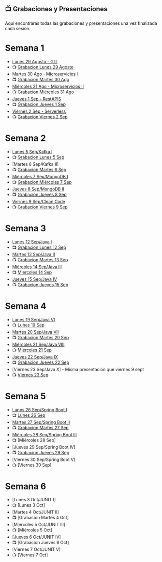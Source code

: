 ## 📺 Grabaciones y Presentaciones
Aquí encontrarás todas las grabaciones y presentaciones una vez finalizada cada sesión.

# Semana 1
- [Lunes 29 Agosto - GIT](https://drive.google.com/file/d/1_8IvmSu4LQeKWfdeZWZ2N-awlzkzL3PB/view?usp=sharing)
- 📺 [Grabacion Lunes 29 Agosto](https://drive.google.com/file/d/1Bn4dx9wmRW4nHjMDri_cLIsjuvqJYIOl/view?usp=sharing)
- [Martes 30 Ago - Microservicios I](https://drive.google.com/file/d/1FLXT26CZvrmMA8QgOZIslYWPFAijBZoR/view?usp=sharing)
- 📺 [Grabacion Martes 30 Ago](https://drive.google.com/file/d/1RmlfJ3kJwqWdpxLs9ez_rogsEULsomsT/view?usp=sharing)
- [Miércoles 31 Ago - Microservicios II](https://drive.google.com/file/d/1FLXT26CZvrmMA8QgOZIslYWPFAijBZoR/view?usp=sharing)
- 📺 [Grabacion Miércoles 31 Ago](https://drive.google.com/file/d/1P9yOxAuO0ICVepcYx5QtyOlNkr8HokEw/view?usp=sharing)
- [Jueves 1 Sep - RestAPIS](https://drive.google.com/file/d/1tavRzBdVIsECrnyB3_JEmTWcMZSV8fRm/view?usp=sharing)
- 📺 [Grabacion Jueves 1 Sep](https://drive.google.com/file/d/1NJPYc0Tz0epoVn3oY-1EhF7UXTO2B6_8/view?usp=sharing)
- [Viernes 2 Sep - Serverless](https://drive.google.com/file/d/1u9Xd8SnqGWnI-ZYZSeX97uNTVajE_lk-/view?usp=sharing)
- 📺 [Grabacion Viernes 2 Sep](https://drive.google.com/file/d/1dbQLH7TXdFLvPTr3Y6I1nkAexKMGivmS/view?usp=sharing)

# Semana 2
- [Lunes 5 Sep/Kafka I](https://drive.google.com/file/d/1SARKWTg_4_gFFomos9PsOTOUUwmfiVF9/view?usp=sharing)
- 📺 [Grabacion Lunes 5 Sep](https://drive.google.com/file/d/1u5IXK8yrF5wM-EyXxdG8ez7_r-nsBtu6/view?usp=sharing)
- [Martes 6 Sep/Kafka II]
- 📺 [Grabacion Martes 6 Sep](https://drive.google.com/file/d/1rc8I5prIeLWbk6NkB2jR6dxl24lQDs8f/view?usp=sharing)
- [Miércoles 7 Sep/MongoDB I](https://drive.google.com/file/d/1k1z-d4NDT-JLexr5aDWUh7lxQvMRHcpI/view?usp=sharing)
- 📺 [Grabacion Miércoles 7 Sep](https://drive.google.com/file/d/1BHnziMTL7Y8fCAY1Zjp7qo-LypAIN5fM/view?usp=sharing)
- [Jueves 8 Sep/MongoDB II](https://drive.google.com/file/d/17V-G4R7STZQAWfIw6oxpBUnetZJVUCdp/view?usp=sharing)
- 📺 [Grabacion Jueves 8 Sep](https://drive.google.com/file/d/1EhESoYcEOHYJLo2aC03hi-5ifLMZCSej/view?usp=sharing)
- [Viernes 9 Sep/Clean Code](https://drive.google.com/file/d/1e_ZxYahEZwA77896Jc64ZeGClnF5H2tb/view?usp=sharing)
- 📺 [Grabacion Viernes 9 Sep](https://drive.google.com/file/d/1lH2K-t-ufJF1BHgiRCZhAwcE-YBABcNI/view?usp=sharing)

# Semana 3
- [Lunes 12 Sep/Java I](https://drive.google.com/file/d/11SlfwloDlvcFRLEwzsIauSkz8gUqipk1/view?usp=sharing)
- 📺 [Grabacion Lunes 12 Sep](https://drive.google.com/file/d/1qTAfLVtMNNUUtxaEM7BsR3ZE81RwiSfu/view?usp=sharing)
- [Martes 13 Sep/Java II](https://drive.google.com/file/d/1IOwSI4Rd4WKGBuPWY9Vwqt_wZUwvIJJL/view?usp=sharing)
- 📺 [Grabacion Martes 13 Sep](https://drive.google.com/file/d/1yi0rSdZOUzKczLKhUaO2q3UVISNNYO79/view?usp=sharing)
- [Miércoles 14 Sep/Java III](https://drive.google.com/file/d/1AF4P6Lt-Nz2MCn51iE9i0C2WWpwtDCIa/view?usp=sharing)
- 📺 [Miércoles 14 Sep](https://drive.google.com/file/d/1poTpD6wSberqYySWREbv0Pf4AVw5Pcum/view?usp=sharing)
- [Jueves 15 Sep/Java IV](https://drive.google.com/file/d/1t76rDsiiRjKvib1hzYxi2UMDdzZa3rfB/view?usp=sharing)
- 📺 [Grabacion Jueves 15 Sep](https://drive.google.com/file/d/1nqfQvmoGXr_OSTbS06UsQmrPLDa0ssgv/view?usp=sharing)


# Semana 4
- [Lunes 19 Sep/Java VI](https://drive.google.com/file/d/1t3_gZphbF_Q0ey_wzJteAso_SBA0BgM0/view?usp=sharing)
- 📺 [Lunes 19 Sep](https://drive.google.com/file/d/1Zovq1OVWmLrMwKU7RMa1JVvz7cTgz_8g/view?usp=sharing)
- [Martes 20 Sep/Java VII](https://drive.google.com/file/d/1dCG-dtgnpMLE6dqOVQzZFzjj1zMj0z09/view?usp=sharing)
- 📺 [Grabacion Martes 20 Sep](https://drive.google.com/file/d/1wFbKd8gwMVXqjuM5Ikqi4Jaj81SgzIcL/view?usp=sharing)
- [Miércoles 21 Sep/Java VIII](https://drive.google.com/file/d/1ZzU6p-VI0PfHyBACaldkqd3zmrbLK4Un/view?usp=sharing)
- 📺 [Miércoles 21 Sep](https://drive.google.com/file/d/1kQVWJ0kY09br5V_ISLzt0SnRBBQ-zm2v/view?usp=sharing)
- [Jueves 22 Sep/Java IX](https://drive.google.com/file/d/1YUK2ywFjnYR24BYMKlajvPteyKBAFjTc/view?usp=sharing)
- 📺 [Grabacion Jueves 22 Sep](https://drive.google.com/file/d/11iq0_381LYM6XFGNL4mPl_NQlas5ABHB/view?usp=sharing)
- [Viernes 23 Sep/Java X] - Misma presentación que viernes 9 sept
- 📺 [Viernes 23 Sep](https://drive.google.com/file/d/1Pd_mKSqhxWo5Adl2TgbeFWH60X5GFOd-/view?usp=sharing)

# Semana 5
- [Lunes 26 Sep/Spring Boot I](https://drive.google.com/file/d/1FXQEsawH-cdwd3B4hQm7wE8SsDva9u_1/view?usp=sharing)
- 📺 [Lunes 26 Sep](https://drive.google.com/file/d/1NXrc5KZrl0OYhtISBVLr-ckvyR-nEFi_/view?usp=sharing)
- [Martes 27 Sep/Spring Boot II](https://drive.google.com/file/d/16cBZwQsYYPwWkoCLSg6l_96xmQZbtBEi/view?usp=sharing)
- 📺 [Grabacion Martes 27 Sep](https://drive.google.com/file/d/1t7KhiguMD3TGJMxtc4FC5Q-c7KE4wlWO/view?usp=sharing)
- [Miércoles 28 Sep/Spring Boot III](https://drive.google.com/drive/u/0/folders/1KzCAnYy7WbVWB-uPdE8uw8wwFkHkQXI6)
- 📺 [Miércoles 28 Sep]
- [Jueves 29 Sep/Spring Boot IV]
- 📺 [Grabacion Jueves 29 Sep](https://drive.google.com/file/d/1eWJYoz-jaR24fNanWjRz-QF257kp-ZdF/view?usp=sharing)
- [Viernes 30 Sep/Spring Boot V]
- 📺 [Viernes 30 Sep]

# Semana 6
- [Lunes 3 Oct/JUNIT I]
- 📺 [Lunes 3 Oct]
- [Martes 4 Oct/JUNIT II]
- 📺 [Grabacion Martes 4 Oct]
- [Miércoles 5 Oct/JUNIT III]
- 📺 [Miércoles 5 Oct]
- [Jueves 6 Oct/JUNIT IV]
- 📺 [Grabacion Jueves 6 Oct]
- [Viernes 7 Oct/JUNIT V]
- 📺 [Viernes 7 Oct]

